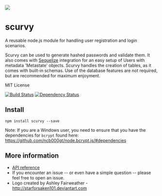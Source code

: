<img src="https://raw.github.com/spectrumbranch/scurvy/master/images/scurvy-small.png" />

scurvy
======

A reusable node.js module for handling user registration and login scenarios.

Scurvy can be used to generate hashed passwords and validate them. It also comes with [Sequelize](https://github.com/sequelize/sequelize) integration for an easy setup of Users with metadata 'Metastate' objects.
Scurvy handles the creation of tables, as it comes with built-in schemas. Use of the database features are not required, but are recommended for maximum enjoyment.


MIT License

[![Build Status](https://api.travis-ci.org/spectrumbranch/scurvy.png)](http://travis-ci.org/spectrumbranch/scurvy)
[![Dependency Status](https://gemnasium.com/badges/github.com/spectrumbranch/scurvy.svg)](https://gemnasium.com/github.com/spectrumbranch/scurvy)

Install
-------

```
npm install scurvy --save
```

Note: If you are a Windows user, you need to ensure that you have the dependencies for ```bcrypt``` found here: https://github.com/ncb000gt/node.bcrypt.js/#dependencies



## More information

- [API reference](/docs/Reference.md)
- If you encounter an issue -- or even have a simple question -- please feel free to open an issue.
- Logo created by Ashley Fairweather - http://starforsaken101.deviantart.com



